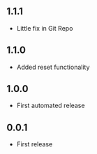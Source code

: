 ## 1.1.1

- Little fix in Git Repo

## 1.1.0

- Added reset functionality

## 1.0.0

- First automated release

## 0.0.1

- First release
